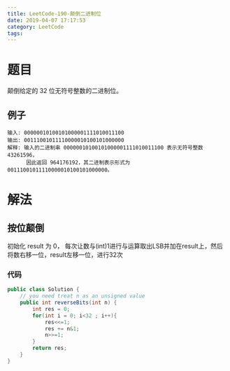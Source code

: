 ```yaml
---
title: LeetCode-190-颠倒二进制位
date: 2019-04-07 17:17:53
category: LeetCode
tags:
---
```


# 题目

颠倒给定的 32 位无符号整数的二进制位。

## 例子

```plain
输入: 00000010100101000001111010011100
输出: 00111001011110000010100101000000
解释: 输入的二进制串 00000010100101000001111010011100 表示无符号整数 43261596，
      因此返回 964176192，其二进制表示形式为 00111001011110000010100101000000。
```

# 解法

## 按位颠倒

初始化 result 为 0，
每次让数与(int)1进行与运算取出LSB并加在result上，然后将数右移一位，result左移一位，进行32次

### 代码

```java
public class Solution {
    // you need treat n as an unsigned value
    public int reverseBits(int n) {
        int res = 0;
        for(int i = 0; i<32 ; i++){
            res<<=1;
            res += n&1;
            n>>=1;
        }
        return res;
    }
}
```
